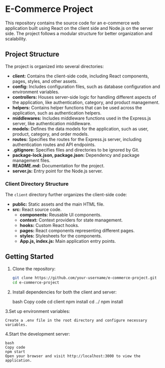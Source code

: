 # E-Commerce Project

This repository contains the source code for an e-commerce web application built using React on the client side and Node.js on the server side. The project follows a modular structure for better organization and scalability.

## Project Structure

The project is organized into several directories:

- **client:** Contains the client-side code, including React components, pages, styles, and other assets.
- **config:** Includes configuration files, such as database configuration and environment variables.
- **controllers:** Houses server-side logic for handling different aspects of the application, like authentication, category, and product management.
- **helpers:** Contains helper functions that can be used across the application, such as authentication helpers.
- **middlewares:** Includes middleware functions used in the Express.js server, like authentication middleware.
- **models:** Defines the data models for the application, such as user, product, category, and order models.
- **routes:** Specifies the routes for the Express.js server, including authentication routes and API endpoints.
- **.gitignore:** Specifies files and directories to be ignored by Git.
- **package-lock.json, package.json:** Dependency and package management files.
- **README.md:** Documentation for the project.
- **server.js:** Entry point for the Node.js server.

### Client Directory Structure

The `client` directory further organizes the client-side code:

- **public:** Static assets and the main HTML file.
- **src:** React source code.
  - **components:** Reusable UI components.
  - **context:** Context providers for state management.
  - **hooks:** Custom React hooks.
  - **pages:** React components representing different pages.
  - **styles:** Stylesheets for the components.
  - **App.js, index.js:** Main application entry points.

## Getting Started

1. Clone the repository:

   ```bash
   git clone https://github.com/your-username/e-commerce-project.git
   cd e-commerce-project


2.  Install dependencies for both the client and server:

    bash
    Copy code
    cd client
    npm install
    cd ../
    npm install

3.Set up environment variables:

    Create a .env file in the root directory and configure necessary variables.
4.Start the development server:

    bash
    Copy code
    npm start
    Open your browser and visit http://localhost:3000 to view the application.